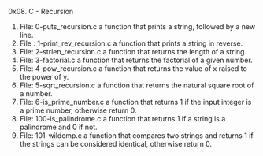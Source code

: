 0x08. C - Recursion
1) File: 0-puts_recursion.c a function that prints a string, followed by a new line.
2) File : 1-print_rev_recursion.c a function that prints a string in reverse.
3) File: 2-strlen_recursion.c a function that returns the length of a string.
4) File: 3-factorial.c a function that returns the factorial of a given number.
5) File: 4-pow_recursion.c  a function that returns the value of x raised to the power of y.
6) File: 5-sqrt_recursion.c a function that returns the natural square root of a number.
7) File: 6-is_prime_number.c a function that returns 1 if the input integer is a prime number, otherwise return 0.
8) File: 100-is_palindrome.c a function that returns 1 if a string is a palindrome and 0 if not.
9) File: 101-wildcmp.c a function that compares two strings and returns 1 if the strings can be considered identical, otherwise return 0.
